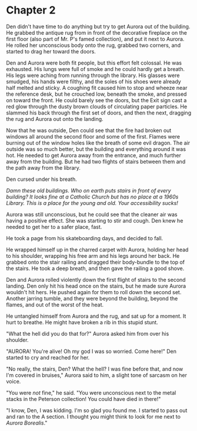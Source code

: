 # Chapter 2

Den didn't have time to do anything but try to get Aurora out of the building. He grabbed the antique rug from in front of the decorative fireplace on the first floor (also part of Mr. P's famed collection), and put it next to Aurora. He rolled her unconscious body onto the rug, grabbed two corners, and started to drag her toward the doors. 

Den and Aurora were both fit people, but this effort felt colossal. He was exhausted. His lungs were full of smoke and he could hardly get a breath. His legs were aching from running through the library. His glasses were smudged, his hands were filthy, and the soles of his shoes were already half melted and sticky. A coughing fit caused him to stop and wheeze near the reference desk, but he crouched low, beneath the smoke, and pressed on toward the front. He could barely see the doors, but the Exit sign cast a red glow through the dusty brown clouds of circulating paper particles. He slammed his back through the first set of doors, and then the next, dragging the rug and Aurora out onto the landing. 

Now that he was outside, Den could see that the fire had broken out windows all around the second floor and some of the first. Flames were burning out of the window holes like the breath of some evil dragon. The air outside was so much better, but the building and everything around it was hot. He needed to get Aurora away from the entrance, and much further away from the building. But he had two flights of stairs between them and the path away from the library. 

Den cursed under his breath. 

*Damn these old buildings. Who on earth puts stairs in front of every building? It looks fine at a Catholic Church but has no place at a 1960s Library. This is a place for the young and old. Your accessibility sucks!*

Aurora was still unconscious, but he could see that the cleaner air was having a positive effect. She was starting to stir and cough. Den knew he needed to get her to a safer place, fast. 

He took a page from his skateboarding days, and decided to fall. 

He wrapped himself up in the charred carpet with Aurora, holding her head to his shoulder, wrapping his free arm and his legs around her back. He grabbed onto the stair railing and dragged their body-bundle to the top of the stairs. He took a deep breath, and then gave the railing a good shove. 

Den and Aurora rolled violently down the first flight of stairs to the second landing. Den only hit his head once on the stairs, but he made sure Aurora wouldn't hit hers. He pushed again for them to roll down the second set. Another jarring tumble, and they were beyond the building, beyond the flames, and out of the worst of the heat. 

He untangled himself from Aurora and the rug, and sat up for a moment. It hurt to breathe. He might have broken a rib in this stupid stunt. 

"What the hell did you do that for?" Aurora asked him from over his shoulder. 

"AURORA! You're alive! Oh my god I was so worried. Come here!" Den started to cry and reached for her. 

"No really, the stairs, Den? What the hell? I was fine before that, and now I'm covered in bruises," Aurora said to him, a slight tone of sarcasm on her voice. 

"You were *not* fine," he said. "You were unconscious next to the metal stacks in the Peterson collection! You could have died in there!"

"I know, Den, I was kidding. I'm so glad you found me. I started to pass out and ran to the A section. I thought you might think to look for me next to  *Aurora Borealis*." 
